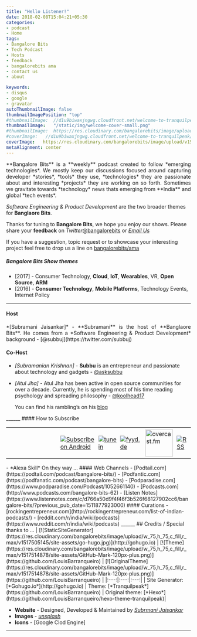 ```yaml
---
title: "Hello Listener!"
date: 2018-02-08T15:04:21+05:30
categories:
- podcast
- Home
tags:
- Bangalore Bits
- Tech Podcast
- Hosts
- feedback
- bangalorebits ama
- contact us
- about

keywords:
- disqus
- google
- gravatar
autoThumbnailImage: false
thumbnailImagePosition: "top"
#thumbnailImage:  //d1u9biwaxjngwg.cloudfront.net/welcome-to-tranquilpeak/city-750.jpg
thumbnailImage:   "/static/img/welcome-cover-small.png"
#thumbnailImage:  https://res.cloudinary.com/bangalorebits/image/upload/v1517745472/site-assets/welcome-cover.png
#coverImage:   //d1u9biwaxjngwg.cloudfront.net/welcome-to-tranquilpeak/city.jpg
coverImage:   https://res.cloudinary.com/bangalorebits/image/upload/v1517745474/site-assets/welcome-cover-large.png
metaAlignment: center
---
```

<P style="text-align: justify">
**Bangalore Bits** is a **weekly** podcast created to follow *emerging technologies*. We mostly keep our discussions focused around capturing developer *stories*, *tools* they use, *technologies* they are passionate about and interesting *projects* they are working on so forth. Sometimes we gravitate towards *technology* news thats emerging from **India** and global *tech events*.  

*Software Engineering & Product Development* are the two broader themes for **Banglaore Bits**.
</P>
<!--more-->

Thanks for tuning to **Bangalore Bits**, we hope you enjoy our shows. Please share your **feedback** on *Twitter*[@bangalorebits](https://twitter.com/bangalorebits) or *[Email Us](mailto:comments@next20.in)*

If you have a suggestion, topic request or to showcase your interesting project feel free to drop us a line on [bangalorebits/ama](https://github.com/bangalorebits/ama/issues)

#####  Bangalore Bits Show themes
- [2017]   -  Consumer Technology, **Cloud**, **IoT**, **Wearables**, VR, **Open Source**, **ARM**
- [2016]   -  **Consumer Technology**, **Mobile Platforms**, Technology Events, Internet Policy

______
#### Host
<P style="text-align: justify">
*[Subramani Jaisankar]* - **Subramani** is the host of **Banglaore Bits**. He comes from a *Software Engineering & Product Development* background - [@subbuj](https://twitter.com/subbuj)

#### Co-Host
- *[Subramanian Krishnan]* - **Subbu** is an entrepreneur and passionate about technology and gadgets - [@asksubbu](https://twitter.com/asksubbu)

- *[Atul Jha]* - Atul Jha has been active in open source communities for over a decade.
Currently, he is spending most of his time reading psychology and spreading philosophy - [@koolhead17](https://twitter.com/koolhead17)

  You can find his rambling’s on his [blog](http://www.atuljha.com/blog)
</P>
______
#### How to Subscribe

<div id="image-table">
    <table>
	    <tr>
    	    <td style="padding:5px">
        	    <a href="https://itunes.apple.com/in/podcast/bangalore-bits/id1052661140?mt=2" style="display:inline-block;overflow:hidden;background:url(https://linkmaker.itunes.apple.com/assets/shared/badges/en-us/podcast-lrg.svg) no-repeat;width:133px;height:34px;background-size:contain;" ></a>
      	    </td>
            <td style="padding:5px">
            	<a href="http://subscribeonandroid.com/feeds.feedburner.com/bangalorebits" title="Subscribe on Android"><img src="https://res.cloudinary.com/bangalorebits/image/upload/w_133,h_34/v1517722002/site-assets/subscribe-on-android.png" alt="Subscribe on Android" style="border:0;" /></a>
             </td>
             <td style="padding:5px">
             	<a href="https://tunein.com/radio/Bangalore-Bits-p1056878/" title="Tunein"><img src="https://res.cloudinary.com/bangalorebits/image/upload/w_75,h_75,c_fill,r_max/v1517722643/site-assets/tune-in.jpg" alt="tunein" style="border:0;" /></a>
              </td>
              <td style="padding:5px">
               <a href="https://fyyd.de/podcast/bangalore-bits/0" title="fyyd.be"><img src="https://res.cloudinary.com/bangalorebits/image/upload/w_75,h_75,c_fill,r_max/v1517723398/site-assets/fyyd_hzhvzz.png" alt="fyyd.de" style="border:0;" /></a>
               </td>
               <td style="padding:5px">
                 <a href="https://overcast.fm/itunes1052661140/bangalore-bits" title="overcast.fm"><img src="https://d2uzvmey2c90kn.cloudfront.net/img/logo.svg?3" height="74px" width="75px" alt="overcast.fm" style="border:0;" /></a>
              </td>
               <td style="padding:5px">
                 <a href="https://feeds.feedburner.com/bangalorebits" title="RSS"><img src="https://res.cloudinary.com/bangalorebits/image/upload/w_75,h_75,c_fill,r_max/v1517502362/site-assets/rss.jpg" alt="RSS" style="border:0;" /></a>
              </td>
        </tr>
    </table>
</div>
- *Alexa Skill* On they way ...
####  Web Channels
- [Podtail.com](https://podtail.com/podcast/bangalore-bits/)
- [Podfantic.com](https://podfanatic.com/podcast/bangalore-bits)
- [Podparadise.com](https://www.podparadise.com/Podcast/1052661140)
- [Podcasts.com](http://www.podcasts.com/bangalore-bits-62)
- [Listen Notes](https://www.listennotes.com/c/d766a50d9f4f46f3b526f68127902cc6/bangalore-bits/?previous_pub_date=1511877923000)
#### Curations
  - [rockingentrepreneur.com](http://rockingentrepreneur.com/list-of-indian-podcasts/)
  - [reddit.com/r/india/wiki/podcasts](https://www.reddit.com/r/india/wiki/podcasts)
______
##  Credits / Special thanks to ...
| [![StaticSiteGenerator](https://res.cloudinary.com/bangalorebits/image/upload/w_75,h_75,c_fill,r_max/v1517505145/site-assets/go-hugo.jpg)](http://gohugo.io)  | [![Theme](https://res.cloudinary.com/bangalorebits/image/upload/w_75,h_75,c_fill,r_max/v1517514878/site-assets/GitHub-Mark-120px-plus.png)](https://github.com/LouisBarranqueiro) | [![OriginalTheme](https://res.cloudinary.com/bangalorebits/image/upload/w_75,h_75,c_fill,r_max/v1517514878/site-assets/GitHub-Mark-120px-plus.png)](https://github.com/LouisBarranqueiro) |
|:---:|:---:|:---:|
| Site Generator: [*Gohugo.io*](http://gohugo.io) | Theme: [*Tranquilpeak*](https://github.com/LouisBarranqueiro) | Original theme:  [*Hexo*](https://github.com/LouisBarranqueiro/hexo-theme-tranquilpeak)|

- **Website** - Designed, Developed & Maintained by *[Subrmani Jaisankar](http://twitter.com/subbuj)*
- **Images**  - *[unsplash](http://unsplash.com)*
- **Icons** - [Google Clod Engine]
______

